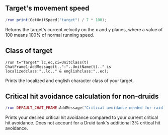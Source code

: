 ## Target's movement speed
```lua
/run print(GetUnitSpeed("target") / 7 * 100);
```
Returns the target's current velocity on the x and y planes, where a value of 100 means 100% of normal running speed.

## Class of target
```
/run t="Target" lc,ec,ci=UnitClass(t) ChatFrame1:AddMessage(t..":"..UnitName(t).." is localizedclass:"..lc.." & englishclass:"..ec);
```
Prints the localized and english character class of your target.

## Critical hit avoidance calculation for non-druids
```lua
/run DEFAULT_CHAT_FRAME:AddMessage("Critical avoidance needed for raid bosses: 5.6") DEFAULT_CHAT_FRAME:AddMessage("Your critical avoidance: "..(GetCombatRatingBonus(CR_DEFENSE_SKILL)*0.04 + GetCombatRating(CR_CRIT_TAKEN_MELEE)))
```
Prints your desired critical hit avoidance compared to your current critical hit avoidance. Does not account for a Druid tank's additional 3% critical hit avoidance.
